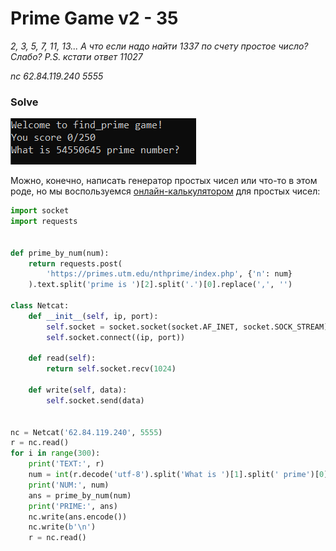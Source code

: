 # Prime Game v2 - 35

_2, 3, 5, 7, 11, 13... А что если надо найти 1337 по счету простое число? Слабо? P.S. кстати ответ 11027_

_nc 62.84.119.240 5555_

### Solve
![img.png](img.png)

Можно, конечно, написать генератор простых чисел или что-то в этом роде, но мы воспользуемся [онлайн-калькулятором](https://primes.utm.edu/nthprime/index.php#nth) 
для простых чисел:

```python
import socket
import requests


def prime_by_num(num):
    return requests.post(
        'https://primes.utm.edu/nthprime/index.php', {'n': num}
    ).text.split('prime is ')[2].split('.')[0].replace(',', '')

class Netcat:
    def __init__(self, ip, port):
        self.socket = socket.socket(socket.AF_INET, socket.SOCK_STREAM)
        self.socket.connect((ip, port))
        
    def read(self):
        return self.socket.recv(1024)

    def write(self, data):
        self.socket.send(data)


nc = Netcat('62.84.119.240', 5555)
r = nc.read()
for i in range(300):
    print('TEXT:', r)
    num = int(r.decode('utf-8').split('What is ')[1].split(' prime')[0])
    print('NUM:', num)
    ans = prime_by_num(num)
    print('PRIME:', ans)
    nc.write(ans.encode())
    nc.write(b'\n')
    r = nc.read()
```